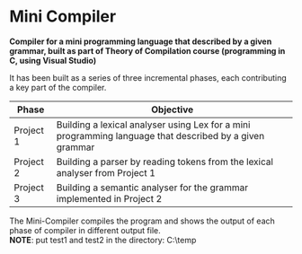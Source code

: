 # Mini Compiler
 
**Compiler for a mini programming language that described by a given grammar, built as part of Theory of Compilation course (programming in C, using Visual Studio)**

It has been built as a series of three incremental phases, each contributing a key part of the compiler.<br>

| Phase     | Objective                                                                                               |
|-----------|---------------------------------------------------------------------------------------------------------|
| Project 1 | Building a lexical analyser using Lex for a mini programming language that described by a given grammar |
| Project 2 | Building a parser by reading tokens from the lexical analyser from Project 1                      |
| Project 3 | Building a semantic analyser for the grammar implemented in Project 2                                   |   

The Mini-Compiler compiles the program and shows the output of each phase of compiler in different output file.<br>
**NOTE**: put test1 and test2 in the directory: C:\temp
